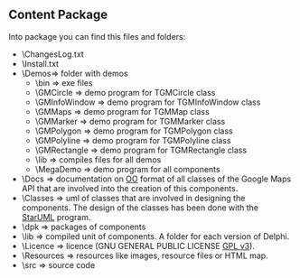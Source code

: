 ## Content Package ##

Into package you can find this files and folders:

  * \ChangesLog.txt
  * \Install.txt
  * \Demos=> folder with demos
    * \bin => exe files
    * \GMCircle => demo program for TGMCircle class
    * \GMInfoWindow => demo program for TGMInfoWindow class
    * \GMMaps => demo program for TGMMap class
    * \GMMarker => demo program for TGMMarker class
    * \GMPolygon => demo program for TGMPolygon class
    * \GMPolyline => demo program for TGMPolyline class
    * \GMRectangle => demo program for TGMRectangle class
    * \lib => compiles files for all demos
    * \MegaDemo => demo program for all components
  * \Docs => documentation on [OO](http://www.libreoffice.org/) format of all classes of the Google Maps API that are involved into the creation of this components.
  * \Classes => uml of classes that are involved in designing the components. The design of the classes has been done with the [StarUML](http://staruml.sourceforge.net/en/) program.
  * \dpk => packages of components
  * \lib => compiled unit of components. A folder for each version of Delphi.
  * \Licence => licence (GNU GENERAL PUBLIC LICENSE [GPL v3](http://www.gnu.org/licenses/gpl.html)).
  * \Resources => resources like images, resource files or HTML map.
  * \src => source code